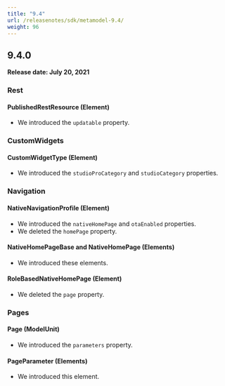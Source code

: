 ```yaml
---
title: "9.4"
url: /releasenotes/sdk/metamodel-9.4/
weight: 96
---
```


## 9.4.0

**Release date: July 20, 2021**

### Rest

#### PublishedRestResource (Element)

* We introduced the `updatable` property.

### CustomWidgets

#### CustomWidgetType (Element)

* We introduced the `studioProCategory` and `studioCategory` properties.

### Navigation

#### NativeNavigationProfile (Element)

* We introduced the `nativeHomePage` and `otaEnabled` properties.
* We deleted the `homePage` property.

#### NativeHomePageBase and NativeHomePage (Elements)

* We introduced these elements.

#### RoleBasedNativeHomePage (Element)

* We deleted the `page` property.

### Pages

#### Page (ModelUnit)

* We introduced the `parameters` property.

#### PageParameter (Elements)

* We introduced this element.
